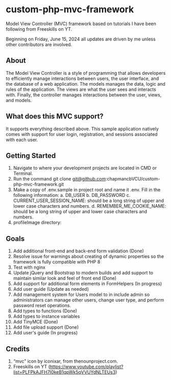 # custom-php-mvc-framework
Model View Controller (MVC) framework based on tutorials I have been following from Freeskills on YT.

Beginning on Friday, June 15, 2024 all updates are driven by me unless other contributors are involved.

## About
The Model View Controller is a style of programming that allows developers to efficiently manage interactions between users, the user interface, and the database of a web application.  The models manages the data, logic and rules of the application.  The views are what the user sees and interacts with.  Finally, the controller manages interactions between the user, views, and models.

## What does this MVC support?
It supports everything described above.  This sample application natively comes with support for user login, registration, and sessions associated with each user.

## Getting Started
1. Navigate to where your development projects are located in CMD or Terminal.
2. Run the command git clone git@github.com:chapmancbVCU/custom-php-mvc-framework.git
3. Make a copy of .env.sample in project root and name it .env.  Fill in the following information:
   a. DB_USER
   b. DB_PASSWORD
   c. CURRENT_USER_SESSION_NAME: should be a long string of upper and lower case characters and numbers.
   d. REMEMBER_ME_COOKIE_NAME:  should be a long string of upper and lower case characters and numbers.
4. profileImage directory:

## Goals
1. Add additional front-end and back-end form validation (Done)
2. Resolve issue for warnings about creating of dynamic properties so the framework is fully compatible with PHP 8
3. Test with nginx
4. Update jQuery and Bootstrap to modern builds and add support to maintain similar look and feel of front end (Done)
5. Add support for additional form elements in FormHelpers (In progress)
6. Add user guide (Update as needed)
7. Add management system for Users model to in include admin so administrators can manage other users, change user type, and perform password reset operations.
8. Add types to functions (Done)
9. Add types to instance variables
10. Add TinyMCE (Done)
11. Add file upload support (Done)
12. Add user's guide (In progress)

## Credits
1. “mvc” icon by iconixar, from thenounproject.com.
2. Freeskills on YT (https://www.youtube.com/playlist?list=PLFPkAJFH7I0keB1qpWk5qVVUYdNLTEUs3)
